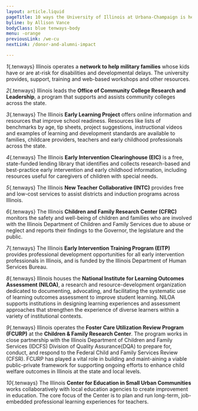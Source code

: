 ```yaml
---
layout: article.liquid
pageTitle: 10 ways the University of Illinois at Urbana-Champaign is helping kids and families across the state
byline: by Allison Vance
bodyClass: blue tenways-body
menu: -orange
previousLink: /we-cu
nextLink: /donor-and-alumni-impact

---
```


*1*{.tenways} Illinois operates a **network to help military families** whose kids have or are at-risk for disabilities and developmental delays. The university provides, support, training and web-based workshops and other resources.

*2*{.tenways} Illinois leads the **Office of Community College Research and Leadership**, a program that supports and assists community colleges across the state.

*3*{.tenways} The Illinois **Early Learning Project** offers online information and resources that improve school readiness. Resources like lists of benchmarks by age, tip sheets, project suggestions, instructional videos and examples of learning and development standards are available to families, childcare providers, teachers and early childhood professionals across the state.

*4*{.tenways} The Illinois **Early Intervention Clearinghouse (EIC)** is a free, state-funded lending library that identifies and collects research-based and best-practice early intervention and early childhood information, including resources useful for caregivers of children with special needs.

*5*{.tenways} The Illinois **New Teacher Collaborative (INTC)** provides free and low-cost services to assist districts and induction programs across Illinois.

*6*{.tenways} The Illinois **Children and Family Research Center (CFRC)** monitors the safety and well-being of children and families who are involved with the Illinois Department of Children and Family Services due to abuse or neglect and reports their findings to the Governor, the legislature and the public.

*7*{.tenways} The Illinois **Early Intervention Training Program (EITP)** provides professional development opportunities for all early intervention professionals in Illinois, and is funded by the Illinois Department of Human Services Bureau.

*8*{.tenways} Illinois houses the **National Institute for Learning Outcomes Assessment (NILOA)**, a research and resource-development organization dedicated to documenting, advocating, and facilitating the systematic use of learning outcomes assessment to improve student learning. NILOA supports institutions in designing learning experiences and assessment approaches that strengthen the experience of diverse learners within a variety of institutional contexts.

*9*{.tenways} Illinois operates the **Foster Care Utilization Review Program (FCURP)** at the **Children & Family Research Center**. The program works in close partnership with the Illinois Department of Children and Family Services (IDCFS) Division of Quality Assurance(DQA) to prepare for, conduct, and respond to the Federal Child and Family Services Review (CFSR). FCURP has played a vital role in building and maint-aining a viable public-private framework for supporting ongoing efforts to enhance child welfare outcomes in Illinois at the state and local levels.

*10*{.tenways} The Illinois **Center for Education in Small Urban Communities** works collaboratively with local education agencies to create improvement in education. The core focus  of the Center is to plan and run long-term, job-embedded professional learning experiences for teachers.